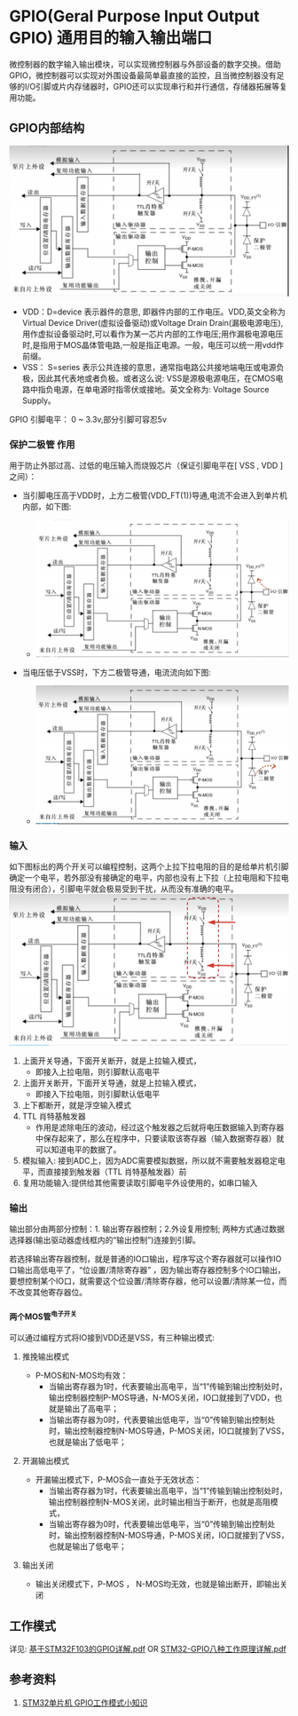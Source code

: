 # GPIO(Geral Purpose Input Output GPIO) 通用目的输入输出端口
微控制器的数字输入输出模块，可以实现微控制器与外部设备的数字交换。借助GPIO，微控制器可以实现对外围设备最简单最直接的监控，且当微控制器没有足够的I/O引脚或片内存储器时，GPIO还可以实现串行和并行通信，存储器拓展等复用功能。

## GPIO内部结构
![GPIO内部结构](./004.IMGS/20230606051048859.png)
- VDD：D=device 表示器件的意思, 即器件内部的工作电压。VDD,英文全称为Virtual Device Driver(虚拟设备驱动)或Voltage Drain Drain(漏极电源电压),用作虚拟设备驱动时,可以看作为某一芯片内部的工作电压;用作漏极电源电压时,是指用于MOS晶体管电路,一般是指正电源。一般，电压可以统一用vdd作前缀。
- VSS： S=series 表示公共连接的意思，通常指电路公共接地端电压或电源负极，因此其代表地或者负极。或者这么说: VSS是源极电源电压，在CMOS电路中指负电源，在单电源时指零伏或接地。英文全称为: Voltage Source Supply。

GPIO 引脚电平： 0 ~ 3.3v,部分引脚可容忍5v

### 保护二极管 作用
用于防止外部过高、过低的电压输入而烧毁芯片（保证引脚电平在[ VSS , VDD ]之间）：
- 当引脚电压高于VDD时，上方二极管(VDD_FT(1))导通,电流不会进入到单片机内部，如下图:
  + ![引脚电压高于最高工作电压](./004.IMGS/2024-05-29_23-11.png)

- 当电压低于VSS时，下方二极管导通，电流流向如下图:
  + ![引脚电压低于最低工作电压](./004.IMGS/2024-05-29_23-13.png)

### 输入
如下图标出的两个开关可以编程控制，这两个上拉下拉电阻的目的是给单片机引脚确定一个电平，若外部没有接确定的电平，内部也没有上下拉（上拉电阻和下拉电阻没有闭合），引脚电平就会极易受到干扰，从而没有准确的电平。
![输入模式](./004.IMGS/2024-05-29_23-16.png)

1. 上面开关导通，下面开关断开，就是上拉输入模式，
    - 即接入上拉电阻，则引脚默认高电平
2. 上面开关断开，下面开关导通，就是上拉输入模式，
    - 即接入下拉电阻，则引脚默认低电平
3. 上下都断开，就是浮空输入模式
4. TTL 肖特基触发器
    - 作用是滤除电压的波动，经过这个触发器之后就将电压数据输入到寄存器中保存起来了，那么在程序中，只要读取该寄存器（输入数据寄存器）就可以知道电平的数据了。
5. 模拟输入: 接到ADC上，因为ADC需要模拟数据，所以就不需要触发器稳定电平，而直接接到触发器（TTL 肖特基触发器）前
6. 复用功能输入:提供给其他需要读取引脚电平外设使用的，如串口输入

### 输出
输出部分由两部分控制：1. 输出寄存器控制；2.外设复用控制; 两种方式通过数据选择器(输出驱动器虚线框内的“输出控制”)连接到引脚。

若选择输出寄存器控制，就是普通的IO口输出，程序写这个寄存器就可以操作IO口输出高低电平了，“位设置/清除寄存器” ，因为输出寄存器控制多个IO口输出，要想控制某个IO口，就需要这个位设置/清除寄存器，他可以设置/清除某一位，而不改变其他寄存器位。

#### 两个MOS管<sup>电子开关</sup>
可以通过编程方式将IO接到VDD还是VSS，有三种输出模式:
1. 推挽输出模式
    - P-MOS和N-MOS均有效：
       + 当输出寄存器为1时，代表要输出高电平，当“1”传输到输出控制处时，输出控制器控制P-MOS导通，N-MOS关闭，IO口就接到了VDD，也就是输出了高电平；
       + 当输出寄存器为0时，代表要输出低电平，当“0”传输到输出控制处时，输出控制器控制N-MOS导通，P-MOS关闭，IO口就接到了VSS，也就是输出了低电平；

2. 开漏输出模式
   - 开漏输出模式下，P-MOS会一直处于无效状态：
      + 当输出寄存器为1时，代表要输出高电平，当“1”传输到输出控制处时，输出控制器控制N-MOS关闭，此时输出相当于断开，也就是高阻模式，
      + 当输出寄存器为0时，代表要输出低电平，当“0”传输到输出控制处时，输出控制器控制N-MOS导通，P-MOS关闭，IO口就接到了VSS，也就是输出了低电平；
3. 输出关闭
   - 输出关闭模式下，P-MOS ， N-MOS均无效，也就是输出断开，即输出关闭

## 工作模式
详见: [基于STM32F103的GPIO详解.pdf](./005.DOCS/基于STM32F103的GPIO详解.pdf) OR [STM32-GPIO八种工作原理详解.pdf](./005.DOCS/STM32-GPIO八种工作原理详解.pdf)

## 参考资料
1. [STM32单片机 GPIO工作模式小知识](https://www.bilibili.com/video/BV1dH4y1S76u/?spm_id_from=333.1007.top_right_bar_window_history.content.click&vd_source=9eef164b234175c1ae3ca71733d5a727)